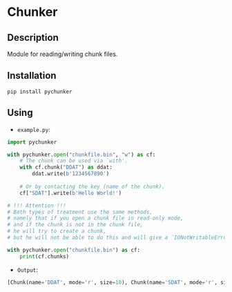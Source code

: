 # Chunker
## Description
Module for reading/writing chunk files.

## Installation
```
pip install pychunker
```

## Using
- `example.py`:
```python
import pychunker

with pychunker.open("chunkfile.bin", "w") as cf:
    # The chunk can be used via `with'.
    with cf.chunk("DDAT") as ddat:
        ddat.write(b'1234567890')
    
    # Or by contacting the key (name of the chunk).
    cf["SDAT"].write(b'Hello World!')

# !!! Attention !!!
# Both types of treatment use the same methods,
# namely that if you open a chunk file in read-only mode,
# and if the chunk is not in the chunk file,
# he will try to create a chunk,
# but he will not be able to do this and will give a `IONotWritableError`.

with pychunker.open("chunkfile.bin") as cf:
    print(cf.chunks)
```

- `Output`:
```python
[Chunk(name='DDAT', mode='r', size=10), Chunk(name='SDAT', mode='r', size=12)]
```